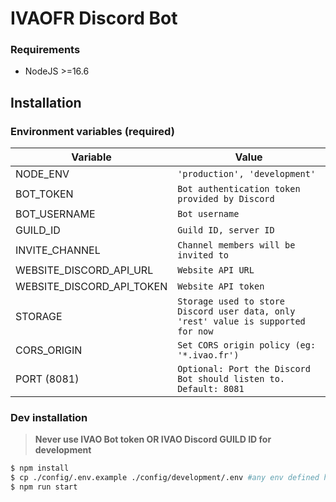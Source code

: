 # IVAOFR Discord Bot
### Requirements
- NodeJS >=16.6
## Installation

### Environment variables (required)

| Variable | Value |
|---|---|
| NODE_ENV | `'production', 'development'` |
| BOT_TOKEN | `Bot authentication token provided by Discord`   |
| BOT_USERNAME | `Bot username` |
| GUILD_ID | `Guild ID, server ID` |
| INVITE_CHANNEL | `Channel members will be invited to` |
| WEBSITE_DISCORD_API_URL | `Website API URL` |
| WEBSITE_DISCORD_API_TOKEN | `Website API token` |
| STORAGE | `Storage used to store Discord user data, only 'rest' value is supported for now` |
| CORS_ORIGIN | `Set CORS origin policy (eg: '*.ivao.fr')` |
| PORT (8081) | `Optional: Port the Discord Bot should listen to. Default: 8081` |


### Dev installation

>**Never use IVAO Bot token OR IVAO Discord GUILD ID for development**

```bash
$ npm install
$ cp ./config/.env.example ./config/development/.env #any env defined here will be overridden if env variable is explicitly set
$ npm run start
```